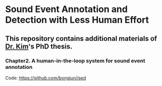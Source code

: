 # Sound Event Annotation and Detection with Less Human Effort
## This repository contains additional materials of [Dr. Kim](https://www.bongjunkim.com/)'s PhD thesis.

### Chapter2. A human-in-the-loop system for sound event annotation
Code: https://github.com/bongjun/ised
